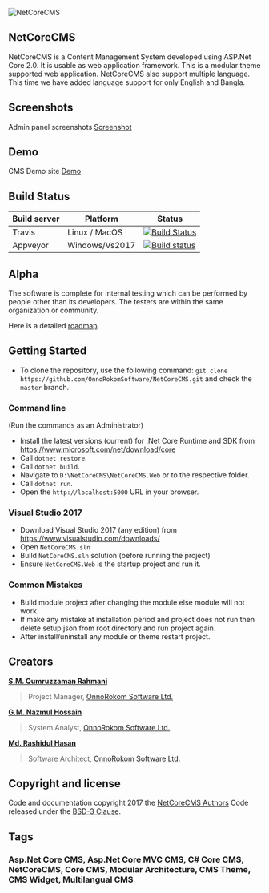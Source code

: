 ![NetCoreCMS](https://raw.githubusercontent.com/OnnorokomSoftware/NetCoreCMS/master/NetCoreCMS.Web/wwwroot/NetCoreCMS-full-logo.png)
## NetCoreCMS
NetCoreCMS is a Content Management System developed using ASP.Net Core 2.0. It is usable as web application framework. This is a modular theme supported web application. NetCoreCMS also support multiple language. This time we have added language support for only English and Bangla.  
## Screenshots
Admin panel screenshots [Screenshot](https://github.com/OnnoRokomSoftware/NetCoreCMS/blob/master/Screenshots.md)

## Demo
CMS Demo site [Demo](http://demo.dotnetcorecms.com)

## Build Status
| Build server| Platform       | Status      |
|-------------|----------------|-------------|
|Travis       | Linux / MacOS  |[![Build Status](https://travis-ci.org/OnnoRokomSoftware/NetCoreCMS.svg?branch=master)](https://travis-ci.org/OnnoRokomSoftware/NetCoreCMS) |
|Appveyor      | Windows/Vs2017 |[![Build status](https://ci.appveyor.com/api/projects/status/59vf48ehnbd3m7bf?svg=true)](https://ci.appveyor.com/project/OnnoRokomSoftware/netcorecms/branch/master)|

## Alpha

The software is complete for internal testing which can be performed by people other than its developers. The testers are within the same organization or community. 

Here is a detailed [roadmap](https://github.com/OnnoRokomSoftware/NetCoreCMS/wiki/Roadmap).

## Getting Started

- To clone the repository, use the following command: 
`git clone https://github.com/OnnoRokomSoftware/NetCoreCMS.git` 
and check the `master` branch. 

### Command line
(Run the commands as an Administrator)

- Install the latest versions (current) for .Net Core Runtime and SDK from https://www.microsoft.com/net/download/core
- Call `dotnet restore`.
- Call `dotnet build`.
- Navigate to `D:\NetCoreCMS\NetCoreCMS.Web` or to the respective folder. 
- Call `dotnet run`.
- Open the `http://localhost:5000` URL in your browser.

### Visual Studio 2017

- Download Visual Studio 2017 (any edition) from https://www.visualstudio.com/downloads/
- Open `NetCoreCMS.sln`
- Build `NetCoreCMS.sln` solution (before running the project)
- Ensure `NetCoreCMS.Web` is the startup project and run it.

### Common Mistakes
- Build module project after changing the module else module will not work.
- If make any mistake at installation period and project does not run then delete setup.json from root directory and run project again.
- After install/uninstall any module or theme restart project.

 
## Creators

[**S.M. Qumruzzaman Rahmani**](http://byronbd.com)
> Project Manager, [OnnoRokom Software Ltd.](https://onnorokomsoftware.com)

[**G.M. Nazmul Hossain**](http://gmnazmul.com)
> System Analyst, [OnnoRokom Software Ltd.](https://onnorokomsoftware.com)

[**Md. Rashidul Hasan**](http://masums.com)
> Software Architect, [OnnoRokom Software Ltd.](https://onnorokomsoftware.com)


## Copyright and license

Code and documentation copyright 2017 the [NetCoreCMS Authors](http://onnorokomsoftware.com) Code released under the [BSD-3 Clause](https://github.com/OnnoRokomSoftware/NetCoreCMS/blob/master/LICENSE).

## Tags
### Asp.Net Core CMS, Asp.Net Core MVC CMS, C# Core CMS, NetCoreCMS, Core CMS, Modular Architecture, CMS Theme, CMS Widget, Multilangual CMS

